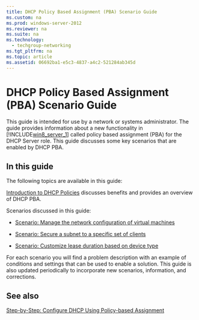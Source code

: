 ```yaml
---
title: DHCP Policy Based Assignment (PBA) Scenario Guide
ms.custom: na
ms.prod: windows-server-2012
ms.reviewer: na
ms.suite: na
ms.technology: 
  - techgroup-networking
ms.tgt_pltfrm: na
ms.topic: article
ms.assetid: 06692ba1-e5c3-4837-a4c2-521284ab345d
---
```

# DHCP Policy Based Assignment (PBA) Scenario Guide
This guide is intended for use by a network or systems administrator. The guide provides information about a new functionality in [!INCLUDE[win8_server_1](../Token/win8_server_1_md.md)] called policy based assignment \(PBA\) for the DHCP Server role. This guide discusses some key scenarios that are enabled by DHCP PBA.  
  
## In this guide  
The following topics are available in this guide:  
  
[Introduction to DHCP Policies](../Topic/Introduction-to-DHCP-Policies.md) discusses benefits and provides an overview of DHCP PBA.  
  
Scenarios discussed in this guide:  
  
-   [Scenario: Manage the network configuration of virtual machines](../Topic/Scenario--Manage-the-network-configuration-of-virtual-machines.md)  
  
-   [Scenario: Secure a subnet to a specific set of clients](../Topic/Scenario--Secure-a-subnet-to-a-specific-set-of-clients.md)  
  
-   [Scenario: Customize lease duration based on device type](../Topic/Scenario--Customize-lease-duration-based-on-device-type.md)  
  
For each scenario you will find a problem description with an example of conditions and settings that can be used to enable a solution. This guide is also updated periodically to incorporate new scenarios, information, and corrections.  
  
## See also  
[Step-by-Step: Configure DHCP Using Policy-based Assignment](../Topic/Step-by-Step--Configure-DHCP-Using-Policy-based-Assignment.md)  
  
